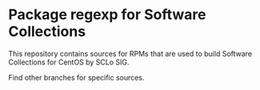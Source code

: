 # Package regexp for Software Collections

This repository contains sources for RPMs that are used
to build Software Collections for CentOS by SCLo SIG.

Find other branches for specific sources.
